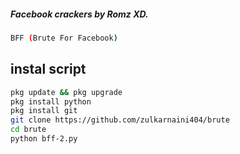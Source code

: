 ##### Facebook crackers by Romz XD.
````bash
BFF (Brute For Facebook)
````
## instal script
````bash
pkg update && pkg upgrade 
pkg install python 
pkg install git
git clone https://github.com/zulkarnaini404/brute
cd brute 
python bff-2.py 
````
